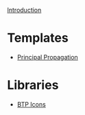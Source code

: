 
[Introduction](HowToUse.md)

# Templates
- [Principal Propagation](src/templates/principalpropagation/principalpropagation.md)
# Libraries
- [BTP Icons](libs/latest.md)